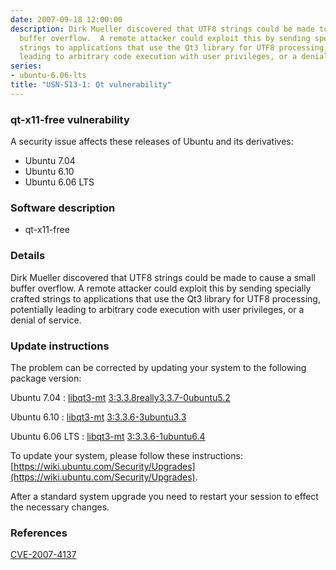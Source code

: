 ```yaml
---
date: 2007-09-18 12:00:00
description: Dirk Mueller discovered that UTF8 strings could be made to cause a small
  buffer overflow.  A remote attacker could exploit this by sending specially crafted
  strings to applications that use the Qt3 library for UTF8 processing, potentially
  leading to arbitrary code execution with user privileges, or a denial of service.
series:
- ubuntu-6.06-lts
title: "USN-513-1: Qt vulnerability"
---
```



### qt-x11-free vulnerability

A security issue affects these releases of Ubuntu and its derivatives:

* Ubuntu 7.04
* Ubuntu 6.10
* Ubuntu 6.06 LTS

### Software description

* qt-x11-free 

### Details

Dirk Mueller discovered that UTF8 strings could be made to cause a small buffer overflow. A remote attacker could exploit this by sending specially crafted strings to applications that use the Qt3 library for UTF8 processing, potentially leading to arbitrary code execution with user privileges, or a denial of service. 

### Update instructions

The problem can be corrected by updating your system to the following package version:

Ubuntu 7.04
 : [libqt3-mt](https://launchpad.net/ubuntu/+source/qt-x11-free) <span> [3:3.3.8really3.3.7-0ubuntu5.2](https://launchpad.net/ubuntu/+source/qt-x11-free/3:3.3.8really3.3.7-0ubuntu5.2) </span> 

Ubuntu 6.10
 : [libqt3-mt](https://launchpad.net/ubuntu/+source/qt-x11-free) <span> [3:3.3.6-3ubuntu3.3](https://launchpad.net/ubuntu/+source/qt-x11-free/3:3.3.6-3ubuntu3.3) </span> 

Ubuntu 6.06 LTS
 : [libqt3-mt](https://launchpad.net/ubuntu/+source/qt-x11-free) <span> [3:3.3.6-1ubuntu6.4](https://launchpad.net/ubuntu/+source/qt-x11-free/3:3.3.6-1ubuntu6.4) </span> 

To update your system, please follow these instructions: [https://wiki.ubuntu.com/Security/Upgrades](https://wiki.ubuntu.com/Security/Upgrades).

After a standard system upgrade you need to restart your session to effect the necessary changes. 

### References

 
 [CVE-2007-4137](http://people.ubuntu.com/~ubuntu-security/cve/CVE-2007-4137)